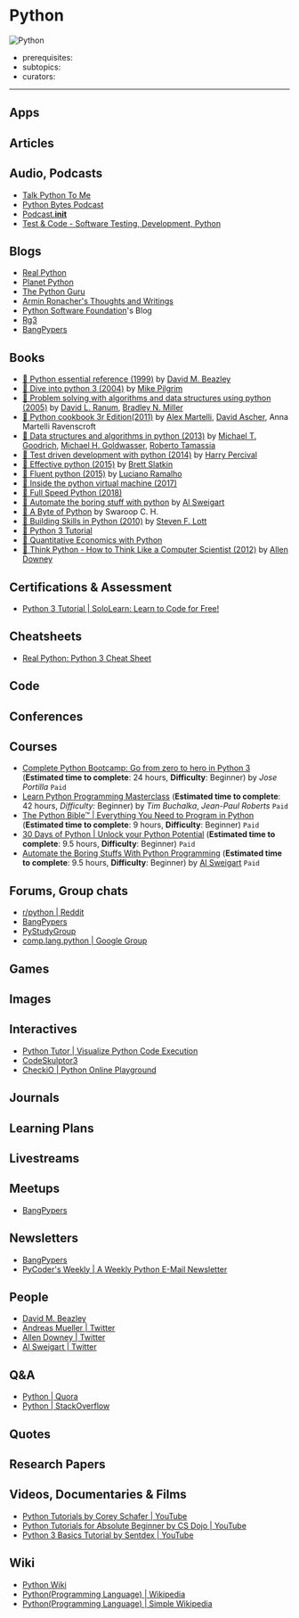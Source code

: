# Python

![Python](https://www.python.org/static/community_logos/python-logo-master-v3-TM.png)

- prerequisites:
- subtopics:
- curators:

------

## Apps

## Articles

## Audio, Podcasts

- [Talk Python To Me](https://talkpython.fm/)
- [Python Bytes Podcast](https://pythonbytes.fm/)
- [Podcast.__init__](https://www.pythonpodcast.com/)
- [Test & Code - Software Testing, Development, Python](https://testandcode.com/)


## Blogs

- [Real Python](https://realpython.com/)
- [Planet Python](https://planetpython.org/)
- [The Python Guru](https://thepythonguru.com/blog/)
- [Armin Ronacher's Thoughts and Writings](http://lucumr.pocoo.org/)
- [Python Software Foundation](http://pyfound.blogspot.com/)'s Blog
- [Rg3](http://rg3.name/)
- [BangPypers](http://bangalore.python.org.in/)

## Books

- [📕 Python essential reference (1999)](https://www.goodreads.com/book/show/6666430-python-essential-reference) by [David M. Beazley](https://en.wikipedia.org/wiki/David_M._Beazley)
- [📖 Dive into python 3 (2004)](http://www.diveintopython3.net/) by [Mike Pilgrim](https://en.wikipedia.org/wiki/Mark_Pilgrim)
- [📖 Problem solving with algorithms and data structures using python (2005)](http://interactivepython.org/runestone/static/pythonds/index.html) by [David L. Ranum](https://www.goodreads.com/author/show/323427.David_L_Ranum), [Bradley N. Miller](https://www.goodreads.com/author/show/323428.Bradley_N_Miller)
- [📖 Python cookbook 3r Edition(2011)](https://d.cxcore.net/Python/Python_Cookbook_3rd_Edition.pdf) by [Alex Martelli](https://en.wikipedia.org/wiki/Alex_Martelli), [David Ascher](https://twitter.com/davidascher?lang=en), Anna Martelli Ravenscroft
- [📖 Data structures and algorithms in python (2013)](https://doc.lagout.org/programmation/python/Data%20Structures%20and%20Algorithms%20in%20Python%20[Goodrich,%20Tamassia%20&%20Goldwasser%202013-03-18].pdf) by [Michael T. Goodrich](https://en.wikipedia.org/wiki/Michael_T._Goodrich), [Michael H. Goldwasser](https://www.goodreads.com/author/show/3861679.Michael_H_Goldwasser), [Roberto Tamassia](https://en.wikipedia.org/wiki/Roberto_Tamassia)
- [📕 Test driven development with python (2014)](http://www.obeythetestinggoat.com/pages/book.html#toc) by [Harry Percival](https://twitter.com/hjwp?lang=en)
- [📖 Effective python (2015)](https://arisuchan.jp/%CE%BB/src/1498628824511-0.pdf) by [Brett Slatkin](https://twitter.com/haxor?lang=en)
- [📕 Fluent python (2015)](http://www.goodreads.com/book/show/22800567-fluent-python) by [Luciano Ramalho](https://twitter.com/ramalhoorg?ref_src=twsrc%5Egoogle%7Ctwcamp%5Eserp%7Ctwgr%5Eauthor)
- [📖 Inside the python virtual machine (2017)](https://leanpub.com/insidethepythonvirtualmachine/read)
- [📖 Full Speed Python (2018)](https://github.com/joaoventura/full-speed-python)
- [📖 Automate the boring stuff with python](https://automatetheboringstuff.com/) by [Al Sweigart](https://twitter.com/AlSweigart)
- [📕 A Byte of Python](https://python.swaroopch.com/) by Swaroop C. H.
- [📖 Building Skills in Python (2010)](http://www.itmaybeahack.com/book/python-2.6/latex/BuildingSkillsinPython.pdf) by [Steven F. Lott](https://www.goodreads.com/author/show/4537706.Steven_F_Lott)
- [📕 Python 3 Tutorial](https://www.python-course.eu/python3_course.php)
- [📕 Quantitative Economics with Python](https://lectures.quantecon.org/py/)
- [📕 Think Python - How to Think Like a Computer Scientist (2012)](https://www.greenteapress.com/thinkpython/thinkpython.pdf) by [Allen Downey](https://twitter.com/AllenDowney)

## Certifications & Assessment

- [Python 3 Tutorial | SoloLearn: Learn to Code for Free!](https://www.sololearn.com/Course/Python/)

## Cheatsheets

- [Real Python: Python 3 Cheat Sheet](https://static.realpython.com/python-cheat-sheet.pdf?__s=spkfg5559c9wdkhcifhw)

## Code

## Conferences

## Courses

- [Complete Python Bootcamp: Go from zero to hero in Python 3](https://www.udemy.com/share/100058BUQcclZbRXo=/) (**Estimated time to complete**: 24 hours, **Difficulty**: Beginner) by _Jose Portilla_ `Paid`
- [Learn Python Programming Masterclass](https://www.udemy.com/share/1000dOBUQcclZbRXo=/) (**Estimated time to complete**: 42 hours, _Difficulty:_ Beginner) by _Tim Buchalka_, _Jean-Paul Roberts_ `Paid`
- [The Python Bible™ | Everything You Need to Program in Python](https://www.udemy.com/share/10000OBUQcclZbRXo=/) (**Estimated time to complete**: 9 hours, **Difficulty**: Beginner) `Paid`
- [30 Days of Python | Unlock your Python Potential](https://www.udemy.com/share/1000MUBUQcclZbRXo=/) (**Estimated time to complete**: 9.5 hours, **Difficulty**: Beginner) `Paid`
- [Automate the Boring Stuffs With Python Programming](https://www.udemy.com/share/100006BUQcclZbRXo=/) (**Estimated time to complete**: 9.5 hours, **Difficulty**: Beginner) by [Al Sweigart](https://twitter.com/AlSweigart) `Paid`

## Forums, Group chats

- [r/python | Reddit](https://www.reddit.com/r/Python/)
- [BangPypers](https://bangpypers.slack.com/)
- [PyStudyGroup](https://pystudygroup.slack.com/)
- [comp.lang.python | Google Group](https://groups.google.com/forum/#!forum/comp.lang.python)

## Games

## Images

## Interactives

- [Python Tutor | Visualize Python Code Execution](http://pythontutor.com/visualize.html#mode=edit)
- [CodeSkulptor3](https://py3.codeskulptor.org/)
- [CheckiO | Python Online Playground](https://py.checkio.org/)

## Journals

## Learning Plans

## Livestreams

## Meetups

- [BangPypers](https://www.meetup.com/bangpypers)

## Newsletters

- [BangPypers](https://mail.python.org/mailman/listinfo/bangpypers)
- [PyCoder's Weekly | A Weekly Python E-Mail Newsletter](https://pycoders.com/)

## People

- [David M. Beazley](https://en.wikipedia.org/wiki/David_M._Beazley)
- [Andreas Mueller | Twitter](https://twitter.com/amuellerml)
- [Allen Downey | Twitter](https://twitter.com/AllenDowney)
- [Al Sweigart | Twitter](https://twitter.com/AlSweigart)

## Q&A

- [Python | Quora](https://www.quora.com/topic/Python-programming-language-1)
- [Python | StackOverflow](https://stackoverflow.com/tags/python/info)

## Quotes

## Research Papers

## Videos, Documentaries & Films

- [Python Tutorials by Corey Schafer | YouTube](https://www.youtube.com/playlist?list=PL-osiE80TeTt2d9bfVyTiXJA-UTHn6WwU)
- [Python Tutorials for Absolute Beginner by CS Dojo | YouTube](https://www.youtube.com/playlist?list=PLBZBJbE_rGRWeh5mIBhD-hhDwSEDxogDg)
- [Python 3 Basics Tutorial by Sentdex | YouTube](https://www.youtube.com/playlist?list=PLQVvvaa0QuDe8XSftW-RAxdo6OmaeL85M)

## Wiki

- [Python Wiki](https://wiki.python.org/moin/BeginnersGuide/Programmers)
- [Python(Programming Language) | Wikipedia](https://en.wikipedia.org/wiki/Python_(programming_language))
- [Python(Programming Language) | Simple Wikipedia](https://simple.wikipedia.org/wiki/Python_(programming_language))
